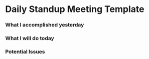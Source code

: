 # Daily Standup Meeting Template

### What I accomplished yesterday





### What I will do today




### Potential Issues 